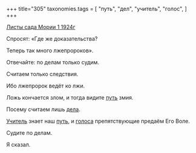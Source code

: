 +++
title="305"
taxonomies.tags = [
 "путь",
 "дел",
 "учитель",
 "голос",
]
+++

[Листы сада Мории 1 1924г](/agni/1924)

Спросят: «Где же доказательства?   

Теперь так много лжепророков».   

Отвечайте: по делам только судим.   

Считаем только следствия.   

Ибо лжепророк ведёт ко лжи.   

Ложь кончается злом, и тогда видите [путь](/tags/путь) змия.   

Посему считаем лишь [дела](/tags/дел).   

[Учитель](/tags/учитель) знает наш [путь](/tags/путь), и [голоса](/tags/голос) препятствующие предаём Его Воле.   

Судите по делам.   

Я сказал.   

